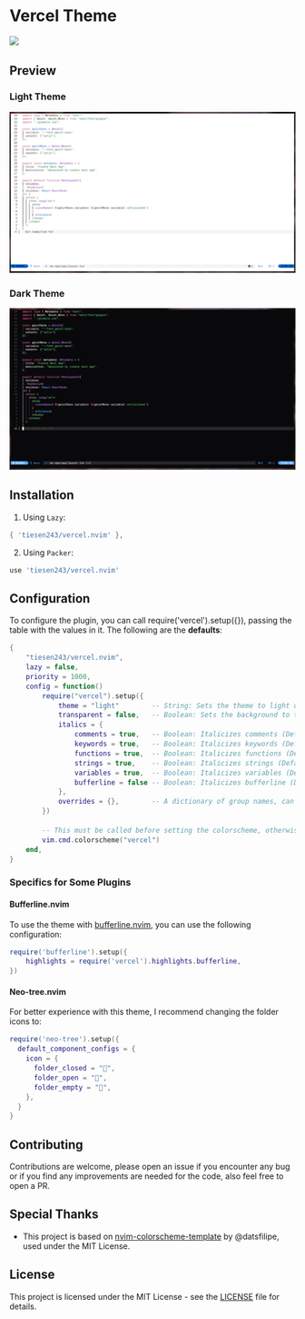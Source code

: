 # Vercel Theme

<a href="https://dotfyle.com/plugins/tiesen243/vercel.nvim">
  <img src="https://dotfyle.com/plugins/tiesen243/vercel.nvim/shield" />
</a>

## Preview

### Light Theme

![Light Theme](./assets/preview-light.png)

### Dark Theme

![Dark Theme](./assets/preview-dark.png)

## Installation

1. Using `Lazy`:

```lua
{ 'tiesen243/vercel.nvim' },
```

2. Using `Packer`:

```lua
use 'tiesen243/vercel.nvim'
```

## Configuration

To configure the plugin, you can call require('vercel').setup({}), passing the table with the values in it. The following are the **defaults**:

```lua
{
    "tiesen243/vercel.nvim",
    lazy = false,
    priority = 1000,
    config = function()
        require("vercel").setup({
            theme = "light"        -- String: Sets the theme to light or dark (Default: light)
            transparent = false,   -- Boolean: Sets the background to transparent (Default: false)
            italics = {
                comments = true,   -- Boolean: Italicizes comments (Default: true)
                keywords = true,   -- Boolean: Italicizes keywords (Default: true)
                functions = true,  -- Boolean: Italicizes functions (Default: true)
                strings = true,    -- Boolean: Italicizes strings (Default: true)
                variables = true,  -- Boolean: Italicizes variables (Default: true)
                bufferline = false -- Boolean: Italicizes bufferline (Default: false)
            },
            overrides = {},        -- A dictionary of group names, can be a function returning a dictionary or a table.
        })

        -- This must be called before setting the colorscheme, otherwise it will always default to light mode
        vim.cmd.colorscheme("vercel")
    end,
}
```

### Specifics for Some Plugins

#### Bufferline.nvim

To use the theme with [bufferline.nvim](https://github.com/akinsho/bufferline.nvim), you can use the following configuration:

```lua
require('bufferline').setup({
    highlights = require('vercel').highlights.bufferline,
})
```

#### Neo-tree.nvim

For better experience with this theme, I recommend changing the folder icons to:

```lua
require('neo-tree').setup({
  default_component_configs = {
    icon = {
      folder_closed = "",
      folder_open = "",
      folder_empty = "",
    },
  }
}
```

## Contributing

Contributions are welcome, please open an issue if you encounter any bug or if you find any improvements are needed for the code, also feel free to open a PR.

## Special Thanks

- This project is based on [nvim-colorscheme-template](https://github.com/datsfilipe/nvim-colorscheme-template) by @datsfilipe, used under the MIT License.

## License

This project is licensed under the MIT License - see the [LICENSE](./LICENSE) file for details.
